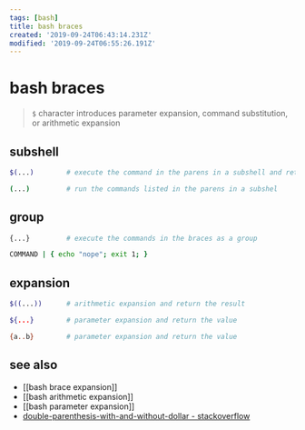 ```yaml
---
tags: [bash]
title: bash braces
created: '2019-09-24T06:43:14.231Z'
modified: '2019-09-24T06:55:26.191Z'
---
```


# bash braces

> `$` character introduces parameter expansion, command substitution, or arithmetic expansion

## subshell
```sh
$(...)        # execute the command in the parens in a subshell and return its stdout

(...)         # run the commands listed in the parens in a subshel
```

## group
```sh
{...}         # execute the commands in the braces as a group

COMMAND | { echo "nope"; exit 1; }
```

## expansion
```sh
$((...))      # arithmetic expansion and return the result
```

```sh
${...}        # parameter expansion and return the value
```

```sh
{a..b}        # parameter expansion and return the value
```

## see also
- [[bash brace expansion]]
- [[bash arithmetic expansion]]
- [[bash parameter expansion]]
- [double-parenthesis-with-and-without-dollar - stackoverflow](https://stackoverflow.com/a/31255942/2087704)
